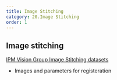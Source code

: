 ```yaml
---
title: Image Stitching
category: 20.Image Stitching
order: 1
---
```


## Image stitching

[IPM Vision Group Image Stitching datasets](http://math.ipm.ac.ir/vision/VDownloads.html)
- Images and parameters for registeration